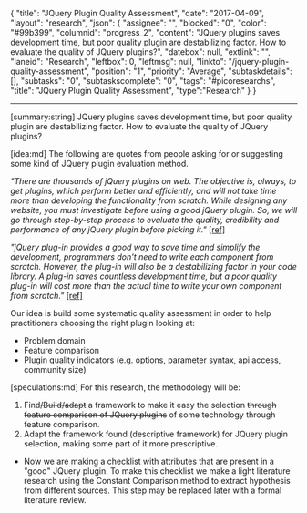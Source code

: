 {
  "title": "JQuery Plugin Quality Assessment",
  "date": "2017-04-09",
  "layout": "research",
  "json": {
    "assignee": "",
    "blocked": "0",
    "color": "#99b399",
    "columnid": "progress_2",
    "content": "JQuery plugins saves development time, but poor quality plugin are destabilizing factor. How to evaluate the quality of JQuery plugins?",
    "datebox": null,
    "extlink": "",
    "laneid": "Research",
    "leftbox": 0,
    "leftmsg": null,
    "linkto": "/jquery-plugin-quality-assessment",
    "position": "1",
    "priority": "Average",
    "subtaskdetails": [],
    "subtasks": "0",
    "subtaskscomplete": "0",
    "tags": "#picoresearchs",
    "title": "JQuery Plugin Quality Assessment",
    "type":"Research"
  }
}

---

[summary:string]
JQuery plugins saves development time, but poor quality plugin are destabilizing factor. How to evaluate the quality of JQuery plugins?



[idea:md]
The following are quotes from people asking for or suggesting some kind of JQuery plugin evaluation method.

_"There are thousands of jQuery plugins on web. The objective is, always, to get plugins, which perform better and efficiently, and will not take time more than developing the functionality from scratch. While designing any website, you must investigate before using a good jQuery plugin. So, we will go through step-by-step process to evaluate the quality, credibility and performance of any jQuery plugin before picking it."_ [[ref]](http://rockingcode.com/tips/evaluating-the-quality-credibility-and-performance-of-the-jquery-plugin/)

_"jQuery plug-in provides a good way to save time and simplify the development, programmers don't need to write each component from scratch. However, the plug-in will also be a destabilizing factor in your code library. A plug-in saves countless development time, but a poor quality plug-in will cost more than the actual time to write your own component from scratch."_ [[ref]](http://www.pixelstech.net/article/1351327879_How_to_choose_a_jQuery_plug-in_)

Our idea is build some systematic quality assessment in order to help practitioners choosing the right plugin looking at:

*   Problem domain
*   Feature comparison
*   Plugin quality indicators (e.g. options, parameter syntax, api access, community size)



[speculations:md]
For this research, the methodology will be:

1.  Find<del>/Build/adapt</del> a framework to make it easy the selection <del>through feature comparison of JQuery plugins</del> of some technology through feature comparison.</span>
2.  Adapt the framework found (descriptive framework) for JQuery plugin selection, making some part of it more prescriptive.

*   Now we are making a checklist with attributes that are present in a "good" JQuery plugin. To make this checklist we make a light literature research using the Constant Comparison method to extract hypothesis from different sources. This step may be replaced later with a formal literature review.

